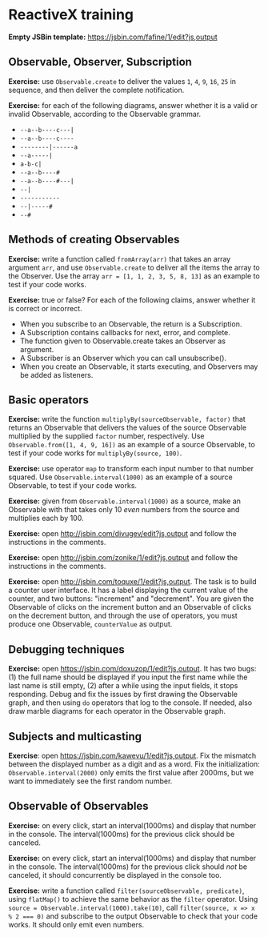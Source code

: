 # ReactiveX training

**Empty JSBin template:** https://jsbin.com/fafine/1/edit?js,output

## Observable, Observer, Subscription

**Exercise:** use `Observable.create` to deliver the values `1`, `4`, `9`, `16`, `25` in sequence, and then deliver the complete notification.

**Exercise:** for each of the following diagrams, answer whether it is a valid or invalid Observable, according to the Observable grammar.

- `--a--b----c---|`
- `--a--b----c----`
- `--------|------a`
- `--a-----|`
- `a-b-c|`
- `--a--b----#`
- `--a--b----#---|`
- `--|`
- `-----------`
- `--|-----#`
- `--#`

## Methods of creating Observables

**Exercise:** write a function called `fromArray(arr)` that takes an array argument `arr`, and use `Observable.create` to deliver all the items the array to the Observer. Use the array `arr = [1, 1, 2, 3, 5, 8, 13]` as an example to test if your code works.

**Exercise:** true or false? For each of the following claims, answer whether it is correct or incorrect.

- When you subscribe to an Observable, the return is a Subscription.
- A Subscription contains callbacks for next, error, and complete.
- The function given to Observable.create takes an Observer as argument.
- A Subscriber is an Observer which you can call unsubscribe().
- When you create an Observable, it starts executing, and Observers may be added as listeners.

## Basic operators

**Exercise:** write the function `multiplyBy(sourceObservable, factor)` that returns an Observable that delivers the values of the source Observable multiplied by the supplied `factor` number, respectively. Use `Observable.from([1, 4, 9, 16])` as an example of a source Observable, to test if your code works for `multiplyBy(source, 100)`.

**Exercise:** use operator `map` to transform each input number to that number squared. Use `Observable.interval(1000)` as an example of a source Observable, to test if your code works.

**Exercise:** given from `Observable.interval(1000)` as a source, make an Observable with that takes only 10 *even* numbers from the source and multiplies each by 100.

**Exercise:** open http://jsbin.com/divugev/edit?js,output and follow the instructions in the comments.

**Exercise:** open http://jsbin.com/zonike/1/edit?js,output and follow the instructions in the comments.

**Exercise:** open http://jsbin.com/toquxe/1/edit?js,output. The task is to build a counter user interface. It has a label displaying the current value of the counter, and two buttons: "increment" and "decrement". You are given the Observable of clicks on the increment button and an Observable of clicks on the decrement button, and through the use of operators, you must produce one Observable, `counterValue` as output.

## Debugging techniques

**Exercise:** open https://jsbin.com/doxuzop/1/edit?js,output. It has two bugs: (1) the full name should be displayed if you input the first name while the last name is still empty, (2) after a while using the input fields, it stops responding. Debug and fix the issues by first drawing the Observable graph, and then using `do` operators that log to the console. If needed, also draw marble diagrams for each operator in the Observable graph.

## Subjects and multicasting

**Exercise**: open https://jsbin.com/kawevu/1/edit?js,output. Fix the mismatch between the displayed number as a digit and as a word. Fix the initialization: `Observable.interval(2000)` only emits the first value after 2000ms, but we want to immediately see the first random number.

## Observable of Observables

**Exercise:** on every click, start an interval(1000ms) and display that number in the console. The interval(1000ms) for the previous click should be canceled.

**Exercise:** on every click, start an interval(1000ms) and display that number in the console. The interval(1000ms) for the previous click should *not* be canceled, it should concurrently be displayed in the console too.

**Exercise:** write a function called `filter(sourceObservable, predicate)`, using `flatMap()` to achieve the same behavior as the `filter` operator. Using `source = Observable.interval(1000).take(10)`, call `filter(source, x => x % 2 === 0)` and subscribe to the output Observable to check that your code works. It should only emit even numbers.
